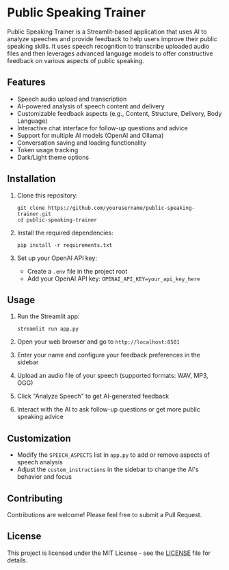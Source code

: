 # Public Speaking Trainer

Public Speaking Trainer is a Streamlit-based application that uses AI to analyze speeches and provide feedback to help users improve their public speaking skills. It uses speech recognition to transcribe uploaded audio files and then leverages advanced language models to offer constructive feedback on various aspects of public speaking.

## Features

- Speech audio upload and transcription
- AI-powered analysis of speech content and delivery
- Customizable feedback aspects (e.g., Content, Structure, Delivery, Body Language)
- Interactive chat interface for follow-up questions and advice
- Support for multiple AI models (OpenAI and Ollama)
- Conversation saving and loading functionality
- Token usage tracking
- Dark/Light theme options

## Installation

1. Clone this repository:
   ```
   git clone https://github.com/yourusername/public-speaking-trainer.git
   cd public-speaking-trainer
   ```

2. Install the required dependencies:
   ```
   pip install -r requirements.txt
   ```

3. Set up your OpenAI API key:
   - Create a `.env` file in the project root
   - Add your OpenAI API key: `OPENAI_API_KEY=your_api_key_here`

## Usage

1. Run the Streamlit app:
   ```
   streamlit run app.py
   ```

2. Open your web browser and go to `http://localhost:8501`

3. Enter your name and configure your feedback preferences in the sidebar

4. Upload an audio file of your speech (supported formats: WAV, MP3, OGG)

5. Click "Analyze Speech" to get AI-generated feedback

6. Interact with the AI to ask follow-up questions or get more public speaking advice

## Customization

- Modify the `SPEECH_ASPECTS` list in `app.py` to add or remove aspects of speech analysis
- Adjust the `custom_instructions` in the sidebar to change the AI's behavior and focus

## Contributing

Contributions are welcome! Please feel free to submit a Pull Request.

## License

This project is licensed under the MIT License - see the [LICENSE](LICENSE) file for details.
